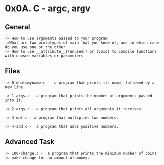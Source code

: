 # 0x0A. C - argc, argv

## General
	-> How to use arguments passed to your program
	->What are two prototypes of main that you know of, and in which case do you use one or the other
	-> How to use __attribute__((unused)) or (void) to compile functions with unused variables or parameters

## Files

 	-> 0-whatsmyname.c -  a program that prints its name, followed by a new line.

	-> 1-args.c - a program that prints the number of arguments passed into it.
 
	-> 2-args.c - a program that prints all arguments it receives.

	-> 3-mul.c - a program that multiplies two numbers.

	-> 4-add.c -  a program that adds positive numbers.


## Advanced Task

	-> 100-change.c -  a program that prints the minimum number of coins to make change for an amount of money.

